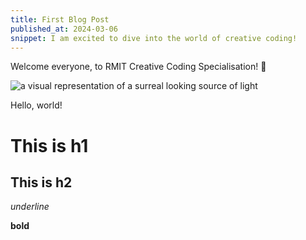 ```yaml
---
title: First Blog Post
published_at: 2024-03-06
snippet: I am excited to dive into the world of creative coding!
---
```


Welcome everyone, to RMIT Creative Coding Specialisation! 🚀

![a visual representation of a surreal looking source of light](/240306_first_post/cool2.png) 

Hello, world!

# This is h1

## This is h2

_underline_

**bold**
